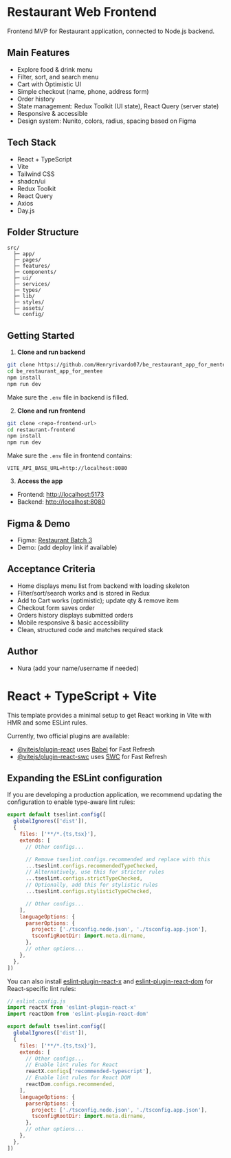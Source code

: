 
# Restaurant Web Frontend

Frontend MVP for Restaurant application, connected to Node.js backend.

## Main Features
- Explore food & drink menu
- Filter, sort, and search menu
- Cart with Optimistic UI
- Simple checkout (name, phone, address form)
- Order history
- State management: Redux Toolkit (UI state), React Query (server state)
- Responsive & accessible
- Design system: Nunito, colors, radius, spacing based on Figma

## Tech Stack
- React + TypeScript
- Vite
- Tailwind CSS
- shadcn/ui
- Redux Toolkit
- React Query
- Axios
- Day.js

## Folder Structure
```
src/
  ├─ app/
  ├─ pages/
  ├─ features/
  ├─ components/
  ├─ ui/
  ├─ services/
  ├─ types/
  ├─ lib/
  ├─ styles/
  ├─ assets/
  └─ config/
```

## Getting Started
1. **Clone and run backend**
  ```bash
  git clone https://github.com/Henryrivardo07/be_restaurant_app_for_mentee.git
  cd be_restaurant_app_for_mentee
  npm install
  npm run dev
  ```
  Make sure the `.env` file in backend is filled.

2. **Clone and run frontend**
  ```bash
  git clone <repo-frontend-url>
  cd restaurant-frontend
  npm install
  npm run dev
  ```
  Make sure the `.env` file in frontend contains:
  ```env
  VITE_API_BASE_URL=http://localhost:8080
  ```

3. **Access the app**
  - Frontend: [http://localhost:5173](http://localhost:5173)
  - Backend: [http://localhost:8080](http://localhost:8080)

## Figma & Demo
- Figma: [Restaurant Batch 3](https://www.figma.com/design/cBj8kLBjpMXtlV9yMoxjI7/Restaurant---Batch-3--Copy-?node-id=37411-2452)
- Demo: (add deploy link if available)

## Acceptance Criteria
- Home displays menu list from backend with loading skeleton
- Filter/sort/search works and is stored in Redux
- Add to Cart works (optimistic); update qty & remove item
- Checkout form saves order
- Orders history displays submitted orders
- Mobile responsive & basic accessibility
- Clean, structured code and matches required stack

## Author
- Nura (add your name/username if needed)
# React + TypeScript + Vite

This template provides a minimal setup to get React working in Vite with HMR and some ESLint rules.

Currently, two official plugins are available:

- [@vitejs/plugin-react](https://github.com/vitejs/vite-plugin-react/blob/main/packages/plugin-react) uses [Babel](https://babeljs.io/) for Fast Refresh
- [@vitejs/plugin-react-swc](https://github.com/vitejs/vite-plugin-react/blob/main/packages/plugin-react-swc) uses [SWC](https://swc.rs/) for Fast Refresh

## Expanding the ESLint configuration

If you are developing a production application, we recommend updating the configuration to enable type-aware lint rules:

```js
export default tseslint.config([
  globalIgnores(['dist']),
  {
    files: ['**/*.{ts,tsx}'],
    extends: [
      // Other configs...

      // Remove tseslint.configs.recommended and replace with this
      ...tseslint.configs.recommendedTypeChecked,
      // Alternatively, use this for stricter rules
      ...tseslint.configs.strictTypeChecked,
      // Optionally, add this for stylistic rules
      ...tseslint.configs.stylisticTypeChecked,

      // Other configs...
    ],
    languageOptions: {
      parserOptions: {
        project: ['./tsconfig.node.json', './tsconfig.app.json'],
        tsconfigRootDir: import.meta.dirname,
      },
      // other options...
    },
  },
])
```

You can also install [eslint-plugin-react-x](https://github.com/Rel1cx/eslint-react/tree/main/packages/plugins/eslint-plugin-react-x) and [eslint-plugin-react-dom](https://github.com/Rel1cx/eslint-react/tree/main/packages/plugins/eslint-plugin-react-dom) for React-specific lint rules:

```js
// eslint.config.js
import reactX from 'eslint-plugin-react-x'
import reactDom from 'eslint-plugin-react-dom'

export default tseslint.config([
  globalIgnores(['dist']),
  {
    files: ['**/*.{ts,tsx}'],
    extends: [
      // Other configs...
      // Enable lint rules for React
      reactX.configs['recommended-typescript'],
      // Enable lint rules for React DOM
      reactDom.configs.recommended,
    ],
    languageOptions: {
      parserOptions: {
        project: ['./tsconfig.node.json', './tsconfig.app.json'],
        tsconfigRootDir: import.meta.dirname,
      },
      // other options...
    },
  },
])
```
